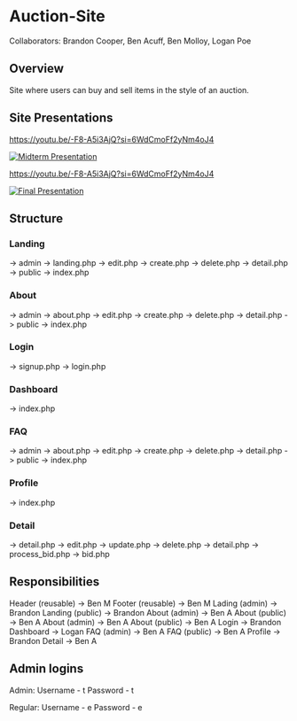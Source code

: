 # Auction-Site

Collaborators: Brandon Cooper, Ben Acuff, Ben Molloy, Logan Poe

## Overview

Site where users can buy and sell items in the style of an auction.

## Site Presentations

https://youtu.be/-F8-A5i3AjQ?si=6WdCmoFf2yNm4oJ4

[![Midterm Presentation](https://img.youtube.com/vi/NAf7TKAkINA/0.jpg)](https://youtu.be/NAf7TKAkINA?si=an-fARin2MUGl-oJ)

https://youtu.be/-F8-A5i3AjQ?si=6WdCmoFf2yNm4oJ4

[![Final Presentation](https://img.youtube.com/vi/LnPuHFbWA3Y/0.jpg)](https://youtu.be/LnPuHFbWA3Y?si=RQEcsu-DwxFbRWLx)

## Structure

### Landing
-> admin
   -> landing.php
   -> edit.php
   -> create.php
   -> delete.php
   -> detail.php
-> public
   -> index.php

### About
-> admin
   -> about.php
   -> edit.php
   -> create.php
   -> delete.php
   -> detail.php
-> public
   -> index.php

### Login
-> signup.php
-> login.php

### Dashboard
-> index.php

### FAQ
-> admin
   -> about.php
   -> edit.php
   -> create.php
   -> delete.php
   -> detail.php
-> public
   -> index.php

### Profile
-> index.php

### Detail
   -> detail.php
   -> edit.php
   -> update.php
   -> delete.php
   -> detail.php
   -> process_bid.php
   -> bid.php

## Responsibilities

Header (reusable) -> Ben M
Footer (reusable) -> Ben M
Lading (admin)    -> Brandon
Landing (public)  -> Brandon
About (admin)     -> Ben A
About (public)    -> Ben A
About (admin)     -> Ben A
About (public)    -> Ben A
Login 		          -> Brandon
Dashboard         -> Logan
FAQ (admin)       -> Ben A
FAQ (public)      -> Ben A
Profile           -> Brandon
Detail            -> Ben A

## Admin logins

Admin: 
Username - t 
Password - t

Regular: 
Username - e 
Password - e
